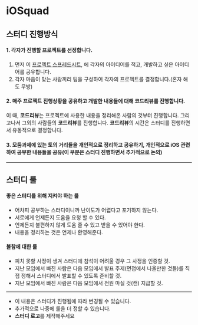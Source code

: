 # iOSquad

## 스터디 진행방식

#### 1. 각자가 진행할 프로젝트를 선정합니다.

1. 먼저 이 [프로젝트 스프레드시트](https://docs.google.com/spreadsheets/d/1vaykDw02_Xnn8qb33QJw2gxJLO-U0-vdwb0OPJaFDZM/edit?usp=sharing), 에 각자의 아이디어를 적고, 개발하고 싶은 아이디어를 공유합니다.
2. 각자 마음이 맞는 사람끼리 팀을 구성하여 각자의 프로젝트를 결정합니다.(혼자 해도 무방)

#### 2. 매주 프로젝트 진행상황을 공유하고 개발한 내용들에 대해 **코드리뷰**를 진행합니다.

 이 때, **코드리뷰**는 프로젝트에 사용한 내용을 정리해온 사람의 것부터 진행합니다. 그리고나서 그외의 사람들의 **코드리뷰**를 진행합니다. **코드리뷰**의 시간은 스터디를 진행하면서 유동적으로 결정합니다.

#### 3. 모둠과제에 있는 토의 거리들을 개인적으로 정리하고 공유하기, 개인적으로 iOS 관련하여 공부한 내용들을 공유(이 부분은 스터디 진행하면서 추가적으로 논의)

---

## 스터디 룰

#### 좋은 스터디를 위해 지켜야 하는 룰

* 어차피 공부하는 스터디이니까 난이도가 어렵다고 포기하지 않는다.
* 서로에게 언제든지 도움을 요청 할 수 있다.
* 언제든지 불편하지 않게 도움 줄 수 있고 받을 수 있어야 한다.
* 내용을 정리하는 것은 언제나 환영해준다.

#### 불참에 대한 룰

* 피치 못할 사정이 생겨 스터디에 참석이 어려울 경우 그 사정을 인증할 것.
* 지난 모임에서 빠진 사람은 다음 모임에서 발표 주제(면접에서 나올만한 것들)를 직접 정해서 스터디에서 발표할 수 있도록 준비할 것.
* 지난 모임에서 빠진 사람은 다음 모임에서 전원 마실 것(캔) 지급할 것.

---

* 이 내용은 스터디가 진행됨에 따라 변경될 수 있습니다.
* 추가적으로 나중에 룰을 더 정할 수 있습니다.
* **스터디 로고**를 제작해주세요
